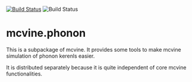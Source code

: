[![Build Status](https://travis-ci.com/mcvine/phonon.svg?branch=master)](https://travis-ci.com/mcvine/phonon) ![Build Status](https://codebuild.us-east-1.amazonaws.com/badges?uuid=eyJlbmNyeXB0ZWREYXRhIjoiTUtyZ3BPajBRVS9wOERpRXcrdHhBSzNpQnFaeVRBQy8ySi9PZ01oK1dWR1p2ZXczODVtVXMxY2k2dTRWdlQ4ZWo2ZmpjcEdIVEY3OHN2OU1sSXNrQk1nPSIsIml2UGFyYW1ldGVyU3BlYyI6IkZDSitFemkyRHduRG02VW8iLCJtYXRlcmlhbFNldFNlcmlhbCI6MX0%3D&branch=master)

# mcvine.phonon

This is a subpackage of mcvine. It provides some tools to make mcvine simulation of
phonon kerenls easier.

It is distributed separately because it is quite independent of core mcvine functionalities.
